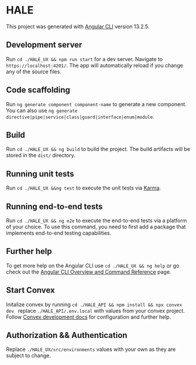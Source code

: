 # HALE

This project was generated with [Angular CLI](https://github.com/angular/angular-cli) version 13.2.5.

## Development  server

Run `cd ./HALE_UX && npm run start` for a dev server. Navigate to `https://localhost:4201/`. The app will automatically reload if you change any of the source files.

## Code scaffolding

Run `ng generate component component-name` to generate a new component. You can also use `ng generate directive|pipe|service|class|guard|interface|enum|module`.

## Build

Run `cd ./HALE_UX && ng build` to build the project. The build artifacts will be stored in the `dist/` directory.

## Running unit tests

Run `cd ./HALE_UX &&ng test` to execute the unit tests via [Karma](https://karma-runner.github.io).

## Running end-to-end tests

Run `cd ./HALE_UX && ng e2e` to execute the end-to-end tests via a platform of your choice. To use this command, you need to first add a package that implements end-to-end testing capabilities.

## Further help

To get more help on the Angular CLI use `cd ./HALE_UX && ng help` or go check out the [Angular CLI Overview and Command Reference](https://angular.io/cli) page.


## Start Convex 

Initalize convex by running `cd ./HALE_API && npm install && npx convex dev ` replace `./HALE_API/.env.local` with values from your convex project.
Follow [Convex development docs](https://docs.convex.dev/home) for configuration and further help.


## Authorization && Authentication

Replace `./HALE_UX/src/environments` values with your own as they are subject to change.

